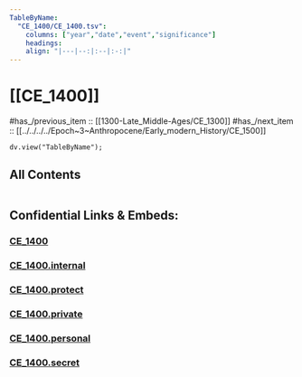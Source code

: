```yaml
---
TableByName:
  "CE_1400/CE_1400.tsv": 
    columns: ["year","date","event","significance"]
    headings: 
    align: "|---|--:|:--|:-:|"
---
```


# [[CE_1400]] 

#has_/previous_item :: [[1300-Late_Middle-Ages/CE_1300]] 
#has_/next_item  :: [[../../../../Epoch~3~Anthropocene/Early_modern_History/CE_1500]] 


``` dataviewjs
dv.view("TableByName");
```


## All Contents

```folderv
```





## Confidential Links & Embeds: 

### [CE_1400](/_public/Time-Ages/human-ages/History~CE/CE_1400.md) 

### [CE_1400.internal](/_internal/Time-Ages/human-ages/History~CE/CE_1400.internal.md) 

### [CE_1400.protect](/_protect/Time-Ages/human-ages/History~CE/CE_1400.protect.md) 

### [CE_1400.private](/_private/Time-Ages/human-ages/History~CE/CE_1400.private.md) 

### [CE_1400.personal](/_personal/Time-Ages/human-ages/History~CE/CE_1400.personal.md) 

### [CE_1400.secret](/_secret/Time-Ages/human-ages/History~CE/CE_1400.secret.md) 
